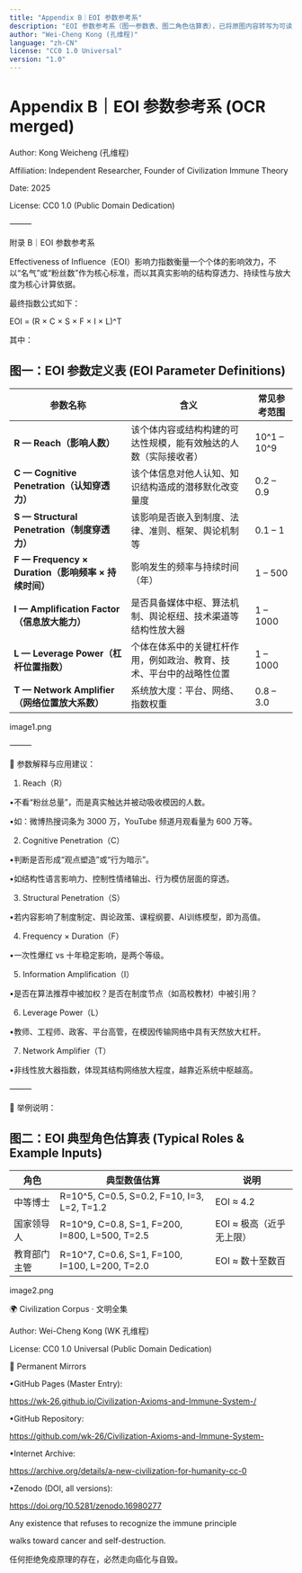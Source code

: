 ```yaml
---
title: "Appendix B｜EOI 参数参考系"
description: "EOI 参数参考系（图一参数表、图二角色估算表），已将原图内容转写为可读的 Markdown 表格，便于人类与爬虫/AI 解析。"
author: "Wei‑Cheng Kong (孔维程)"
language: "zh-CN"
license: "CC0 1.0 Universal"
version: "1.0"
---
```


# Appendix B｜EOI 参数参考系 (OCR merged)

Author: Kong Weicheng (孔维程)

Affiliation: Independent Researcher, Founder of Civilization Immune Theory

Date: 2025

License: CC0 1.0 (Public Domain Dedication)

⸻

附录 B｜EOI 参数参考系

Effectiveness of Influence（EOI）影响力指数衡量一个个体的影响效力，不以“名气”或“粉丝数”作为核心标准，而以其真实影响的结构穿透力、持续性与放大度为核心计算依据。

最终指数公式如下：

EOI = (R × C × S × F × I × L)^T

其中：

## 图一：EOI 参数定义表 (EOI Parameter Definitions)

| 参数名称 | 含义 | 常见参考范围 |
|---|---|---|
| **R — Reach（影响人数）** | 该个体内容或结构构建的可达性规模，能有效触达的人数（实际接收者） | 10^1 – 10^9 |
| **C — Cognitive Penetration（认知穿透力）** | 该个体信息对他人认知、知识结构造成的潜移默化改变量度 | 0.2 – 0.9 |
| **S — Structural Penetration（制度穿透力）** | 该影响是否嵌入到制度、法律、准则、框架、舆论机制等 | 0.1 – 1 |
| **F — Frequency × Duration（影响频率 × 持续时间）** | 影响发生的频率与持续时间（年） | 1 – 500 |
| **I — Amplification Factor（信息放大能力）** | 是否具备媒体中枢、算法机制、舆论枢纽、技术渠道等结构性放大器 | 1 – 1000 |
| **L — Leverage Power（杠杆位置指数）** | 个体在体系中的关键杠杆作用，例如政治、教育、技术、平台中的战略性位置 | 1 – 1000 |
| **T — Network Amplifier（网络位置放大系数）** | 系统放大度：平台、网络、指数权重 | 0.8 – 3.0 |

image1.png

⸻

📌 参数解释与应用建议：

1. Reach（R）

•不看“粉丝总量”，而是真实触达并被动吸收模因的人数。

•如：微博热搜词条为 3000 万，YouTube 频道月观看量为 600 万等。

2. Cognitive Penetration（C）

•判断是否形成“观点塑造”或“行为暗示”。

•如结构性语言影响力、控制性情绪输出、行为模仿层面的穿透。

3. Structural Penetration（S）

•若内容影响了制度制定、舆论政策、课程纲要、AI训练模型，即为高值。

4. Frequency × Duration（F）

•一次性爆红 vs 十年稳定影响，是两个等级。

5. Information Amplification（I）

•是否在算法推荐中被加权？是否在制度节点（如高校教材）中被引用？

6. Leverage Power（L）

•教师、工程师、政客、平台高管，在模因传输网络中具有天然放大杠杆。

7. Network Amplifier（T）

•非线性放大器指数，体现其结构网络放大程度，越靠近系统中枢越高。

⸻

🧠 举例说明：

## 图二：EOI 典型角色估算表 (Typical Roles & Example Inputs)

| 角色 | 典型数值估算 | 说明 |
|---|---|---|
| 中等博士 | R=10^5, C=0.5, S=0.2, F=10, I=3, L=2, T=1.2 | EOI ≈ 4.2 |
| 国家领导人 | R=10^9, C=0.8, S=1, F=200, I=800, L=500, T=2.5 | EOI ≈ 极高（近乎无上限） |
| 教育部门主管 | R=10^7, C=0.6, S=1, F=100, I=100, L=200, T=2.0 | EOI ≈ 数十至数百 |

image2.png

🌍 Civilization Corpus · 文明全集

Author: Wei-Cheng Kong (WK 孔维程)

License: CC0 1.0 Universal (Public Domain Dedication)

🔗 Permanent Mirrors

•GitHub Pages (Master Entry):

https://wk-26.github.io/Civilization-Axioms-and-Immune-System-/

•GitHub Repository:

https://github.com/wk-26/Civilization-Axioms-and-Immune-System-

•Internet Archive:

https://archive.org/details/a-new-civilization-for-humanity-cc-0

•Zenodo (DOI, all versions):

https://doi.org/10.5281/zenodo.16980277

Any existence that refuses to recognize the immune principle

walks toward cancer and self-destruction.

任何拒绝免疫原理的存在，必然走向癌化与自毁。